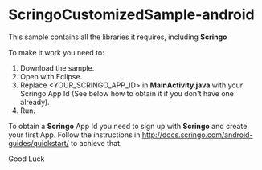 ScringoCustomizedSample-android
===============================

This sample contains all the libraries it requires, including __Scringo__  

To make it work you need to:  
1. Download the sample.  
2. Open with Eclipse.  
3. Replace \<YOUR_SCRINGO_APP_ID\> in __MainActivity.java__ with your Scringo App Id (See below how to obtain it if you don't have one already).  
5. Run.  

To obtain a __Scringo__ App Id you need to sign up with __Scringo__ and create your first App. Follow the instructions in http://docs.scringo.com/android-guides/quickstart/ to achieve that.

Good Luck
